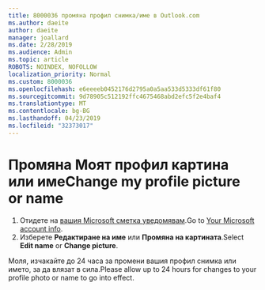 ```yaml
---
title: 8000036 промяна профил снимка/име в Outlook.com
ms.author: daeite
author: daeite
manager: joallard
ms.date: 2/28/2019
ms.audience: Admin
ms.topic: article
ROBOTS: NOINDEX, NOFOLLOW
localization_priority: Normal
ms.custom: 8000036
ms.openlocfilehash: e6eeeeb0452176d2795a0a5aa533d5333df61f80
ms.sourcegitcommit: 9d78905c512192ffc4675468abd2efc5f2e4baf4
ms.translationtype: MT
ms.contentlocale: bg-BG
ms.lasthandoff: 04/23/2019
ms.locfileid: "32373017"
---
```

# <a name="change-my-profile-picture-or-name"></a><span data-ttu-id="3e556-102">Промяна Моят профил картина или име</span><span class="sxs-lookup"><span data-stu-id="3e556-102">Change my profile picture or name</span></span>

1. <span data-ttu-id="3e556-103">Отидете на [вашия Microsoft сметка уведомявам](https://go.microsoft.com/fwlink/p/?linkid=860841).</span><span class="sxs-lookup"><span data-stu-id="3e556-103">Go to [Your Microsoft account info](https://go.microsoft.com/fwlink/p/?linkid=860841).</span></span>
1. <span data-ttu-id="3e556-104">Изберете **Редактиране на име** или **Промяна на картината**.</span><span class="sxs-lookup"><span data-stu-id="3e556-104">Select **Edit name** or **Change picture**.</span></span>

<span data-ttu-id="3e556-105">Моля, изчакайте до 24 часа за промени вашия профил снимка или името, за да влязат в сила.</span><span class="sxs-lookup"><span data-stu-id="3e556-105">Please allow up to 24 hours for changes to your profile photo or name to go into effect.</span></span>